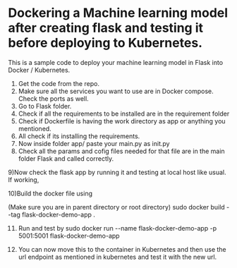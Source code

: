 # Dockering a Machine learning model after creating flask and testing it before deploying to Kubernetes.


This is a sample code to deploy your machine learning model in Flask into Docker / Kubernetes.

1) Get the code from the repo.
2) Make sure all the services you want to use are in Docker compose. Check the ports as well.
3) Go to Flask folder.
4) Check if all the requirements to be installed are in the requirement folder 
5) Check if Dockerfile is having the work directory as app or anything you mentioned.
6) All check if its installing the requirements.
7) Now inside folder app/ paste your main.py as init.py
8) Check all the params and cofig files needed for that file are in the main folder Flask and called correctly.

9)Now check the flask app by running it and testing at local host like usual. If working,

10)Build the docker file using

(Make sure you are in parent directory or root directory)
sudo docker build --tag flask-docker-demo-app .  

11) Run and test by 
sudo docker run --name flask-docker-demo-app -p 5001:5001 flask-docker-demo-app

12) You can now move this to the container in Kubernetes and then use the url endpoint as mentioned in kubernetes and test it with the new url.
